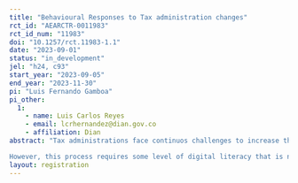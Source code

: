 ```yaml
---
title: "Behavioural Responses to Tax administration changes"
rct_id: "AEARCTR-0011983"
rct_id_num: "11983"
doi: "10.1257/rct.11983-1.1"
date: "2023-09-01"
status: "in_development"
jel: "h24, c93"
start_year: "2023-09-05"
end_year: "2023-11-30"
pi: "Luis Fernando Gamboa"
pi_other:
  1:
    - name: Luis Carlos Reyes
    - email: lcrhernandez@dian.gov.co
    - affiliation: Dian
abstract: "Tax administrations face continuos challenges to increase the efficiency of their daily activities. The existence of pre-populated forms allows the taxpayers carried out their tax duties since the direct costs of income tax compliance are non negligible for most of them. 
However, this process requires some level of digital literacy that is not common in latin american countries. In this case, we are interested in assessing how behave the taxpayers under some different messages designed to encourage the use of a new personal income tax application. The setting includes two treatment groups based on the information provide to them."
layout: registration
---
```


